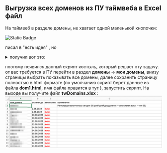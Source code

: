   ## Выгрузка всех доменов из ПУ таймвеба в Excel файл

На таймвеб в разделе домены, не хватает одной маленькой кнопочки:

![Static Badge](https://img.shields.io/badge/export_domains_list-black)

писал в "есть идея" , но 
<details>
<summary>получил вот это:</summary>
  
![упс....](img.png)

</details>

поэтому появился данный ~~скрипт~~ костыль, который решает эту задачу. 
от вас требуется в ПУ перейти в раздел **домены** -> **мои домены**, внизу страницы выбрать показывать все домены, далее сохранить страницу полностью в html формате (по умолчанию скрипт берет данные из файла **dom1.html**, имя файла правится в [тут](https://github.com/zelib0ba/timeweb-domain-list-export/blob/e66ad74ffb377e3ca1816d9950729ab68356d32e/main.py#L18C2-L18C2) ), запустить скрипт. На выходе вы получите файл **twDomains.xlsx** : 
![пример](example.png)
